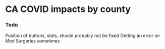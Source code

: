 # CA COVID impacts by county

### Todo

Position of buttons, stats, should probably not be fixed
Getting an error on Med Surgeries sometimes
